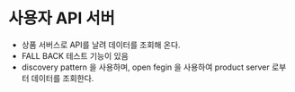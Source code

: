 # 사용자 API 서버 
 - 상품 서버스로 API를 날려 데이터를 조회해 온다. 
 - FALL BACK 테스트 기능이 있음
 - discovery pattern 을 사용하며, open fegin 을 사용하여 product server 로부터 데이터를 조회한다.

 